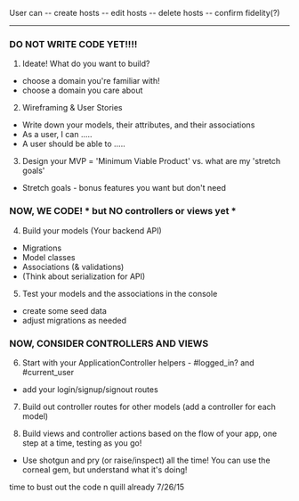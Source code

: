 User can
  -- create hosts
  -- edit hosts
  -- delete hosts
  -- confirm fidelity(?)

  ***
  ### DO NOT WRITE CODE YET!!!! ###
1.  Ideate!  What do you want to build?
 - choose a domain you're familiar with!
 - choose a domain you care about
2.  Wireframing & User Stories
 - Write down your models, their attributes, and their associations
 - As a user, I can .....
 - A user should be able to .....
3.  Design your MVP = 'Minimum Viable Product' vs. what are my 'stretch goals'
 - Stretch goals - bonus features you want but don't need

 ### NOW, WE CODE! * but NO controllers or views yet * ###

4.  Build your models (Your backend API)
 - Migrations
 - Model classes
 - Associations (& validations)
 - (Think about serialization for API)

5. Test your models and the associations in the console
 - create some seed data
 - adjust migrations as needed

### NOW, CONSIDER CONTROLLERS AND VIEWS ###

6. Start with your ApplicationController helpers - #logged_in? and #current_user
 - add your login/signup/signout routes

7. Build out controller routes for other models (add a controller for each model)

8. Build views and controller actions based on the flow of your app, one step at a time, testing as you go!
 - Use shotgun and pry (or raise/inspect) all the time!
You can use the corneal gem, but understand what it's doing!

time to bust out the code n quill already 7/26/15
